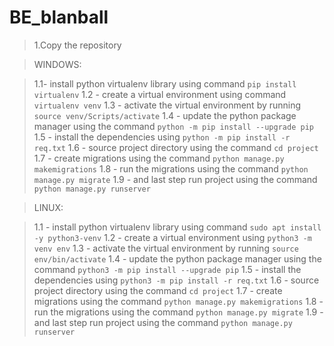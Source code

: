 # BE_blanball

>1.Copy the repository 

>WINDOWS:

>1.1- install python virtualenv library using command `pip install virtualenv`
>1.2 - create a virtual environment using command `virtualenv venv`
>1.3 - activate the virtual environment by running `source venv/Scripts/activate`
>1.4 - update the python package manager using the command `python -m pip install --upgrade pip`
>1.5 - install the dependencies using `python -m pip install -r req.txt`
>1.6 - source project directory using the command `cd project`
>1.7 - create migrations using the command `python manage.py makemigrations`
>1.8 - run the migrations using the command  `python manage.py migrate`
>1.9 - and last step run project using the command `python manage.py runserver`

>LINUX:

>1.1 - install python virtualenv library using command  `sudo apt install -y python3-venv`
>1.2   - create a virtual environment using `python3 -m venv env`
>1.3 - activate the virtual environment by running `source env/bin/activate`
>1.4  - update the python package manager using the command  `python3 -m pip install --upgrade pip`
>1.5  - install the dependencies using `python3 -m pip install -r req.txt`
>1.6 - source project directory using the command `cd project`
>1.7 - create migrations using the command `python manage.py makemigrations`
>1.8  - run the migrations using the command  `python manage.py migrate`
>1.9 - and last step run project using the command `python manage.py runserver`